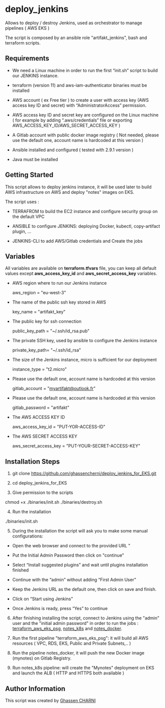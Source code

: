 # deploy_jenkins
Allows to deploy / destroy Jenkins, used as orchestrator to manage pipelines ( AWS EKS )

The script is composed by an ansible role "artifakt_jenkins", bash and terraform scripts.


## Requirements

- We need a Linux machine in order to run the first “init.sh” script to build our JENKINS instance.

- terraform (version 11) and aws-iam-authenticator binaries must be installed

- AWS account ( ex Free tier ) to create a user with access key (AWS access key ID and secret) with “AdministratorAccess” permission.

- AWS access key ID and secret key are configured on the Linux machine ( for example by adding “.aws/credentials” file or exporting AWS_ACCESS_KEY_ID/AWS_SECRET_ACCESS_KEY )

- A Gitlab account with public docker image registry ( Not needed, please use the default one, account name is hardcoded at this version ) 

- Ansible installed and configured ( tested with 2.9.1 version ) 

- Java must be installed 



## Getting Started

This script allows to deploy jenkins instance, it will be used later to build AWS infrastructure on AWS and deploy "notes" images on EKS.

The script uses :

- TERRAFROM to build the EC2 instance and configure security group on the default VPC

- ANSIBLE to configure JENKINS: deploying Docker, kubectl, copy-artifact plugin, ...

- JENKINS-CLI to add AWS/Gitlab credentials and Create the jobs 


## Variables

All variables are available on **terraform.tfvars** file, you can keep all default values except **aws_access_key_id** and **aws_secret_access_key** variables.

- AWS region where to run our Jenkins instance

   aws_region = "eu-west-3"


- The name of the public ssh key stored in AWS
    
   key_name = "artifakt_key"


- The public key for ssh connection 

   public_key_path = "~/.ssh/id_rsa.pub"


- The private SSH key, used by ansible to configure the Jenkins instance

   private_key_path= "~/.ssh/id_rsa"


- The size of the Jenkins instance, micro is sufficient for our deployment
   
   instance_type = "t2.micro"


- Please use the default one, account name is hardcoded at this version 

   gitlab_account = "myartifakt@outlook.fr"


- Please use the default one, account name is hardcoded at this version

   gitlab_password = "artifakt"


- The AWS ACCESS KEY ID

   aws_access_key_id = "PUT-YOR-ACCESS-ID"


- The AWS SECRET ACCESS KEY

   aws_secret_access_key = "PUT-YOUR-SECRET-ACCESS-KEY"


## Installation Steps 

1. git clone https://github.com/ghassencherni/deploy_jenkins_for_EKS.git

2. cd deploy_jenkins_for_EKS

3. Give permission to the scripts 

chmod +x ./binaries/init.sh ./binaries/destroy.sh


4. Run the installation 

./binaries/init.sh 


5. During the installation the script will ask you to make some manual configurations: 

  - Open the web browser and connect to the provided URL                                                                                                        "
  - Put the Initial Admin Password then click on "continue"                            

  - Select “Install suggested plugins” and wait until plugins installation finished  

  - Continue with the “admin” without adding “First Admin User”       

  - Keep the Jenkins URL as the default one, then click on save and finish.    
                                                                                      
  - Click on “Start using Jenkins”                                   
                                                          
  - Once Jenkins is ready, press “Yes” to continue    



6. After finishing installing the script, connect to Jenkins using the "admin" user and the "initial admin password" in order to run the jobs : [terraform_aws_eks_psg](https://github.com/ghassencherni/terraform_aws_eks_psg), [notes_k8s](https://github.com/ghassencherni/notes_k8s) and [notes_docker](https://github.com/ghassencherni/notes_docker).

7. Run the first pipeline "terraform_aws_eks_psg": it will build all AWS resources ( VPC, RDS, EKS, Public and Private Subnets,.. )

8. Run the pipeline notes_docker, it will push the new Docker image (mynotes) on Gitlab Registry.

9. Run notes_k8s pipeline: will create the "Mynotes" deployment on EKS and launch the ALB ( HTTP and HTTPS both available )


## Author Information

This script  was created by [Ghassen CHARNI](https://github.com/ghassencherni/)

